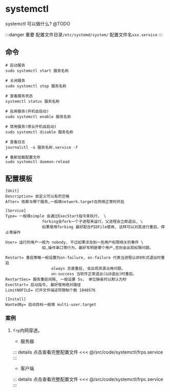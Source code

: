 # systemctl

systemctl 可以做什么? @TODO

:::danger 重要
配置文件目录``/etc/systemd/system/``
配置文件名``xxx.service``
:::

## 命令
```shell
# 启动服务
sudo systemctl start 服务名称

# 关闭服务
sudo systemctl stop 服务名称

# 查看服务状态
systemctl status 服务名称

# 启用服务(开机自启动)
sudo systemctl enable 服务名称

# 禁用服务(停业开机自启动)
sudo systemctl disable 服务名称

# 查看日志
journalctl -u 服务名称.service -f

# 重新加载配置文件 
sudo systemctl daemon-reload
```

## 配置模板

```shell
[Unit]
Description= 自定义可以有的空格
After= 依赖与哪个服务,一般填network.target在网络正常时开启

[Service]
Type= 一般填simple 会通过ExecStart指令来执行， \
				forking会fork一个子进程来运行，父进程会立即退出, \
				如果使用forking 最好配合PIDFile使用, 这样可以对其进行重启、停止等操作

User= 运行的用户一般为 nobody, 不过如果涉及到一些用户权限相关的事件 \
				如,操作串口等行为，最好写明是哪个用户,否则会出现权限问题。

Restart= 重启策略一般设置为on-failure, on-failure 代表当进程以非0形式退出时重启
					always 总是重启, 会出现资源占用问题。
					on-success 当软件正常退出(以0退出)时重启。
RestartSec= 服务重启间隔, 一般设置 5s， 单位缺省时以默认为秒
ExecStart= 启动指令, 最好使用绝对路径
LimitNOFILE= 打开文件描述符限制个数 1048576

[Install]
WantedBy= 启动目标一般填 multi-user.target
```

### 案例

1. ``frp``内网穿透。

	- 服务器

	::: details 点击查看完整配置文件
	<<< @/src/code/systemctl/frps.service
	:::

	- 客户端

	::: details 点击查看完整配置文件
	<<< @/src/code/systemctl/frpc.service
	:::
